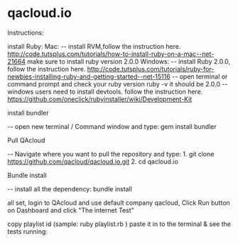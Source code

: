 qacloud.io
==========

Instructions:

install Ruby:
Mac:
 -- install RVM,follow the instruction here.
    http://code.tutsplus.com/tutorials/how-to-install-ruby-on-a-mac--net-21664
    make sure to install ruby version 2.0.0
Windows:
--	install Ruby 2.0.0, follow the instruction here.
	http://code.tutsplus.com/tutorials/ruby-for-newbies-installing-ruby-and-getting-started--net-15116
-- open terminal or command prompt and check your ruby version
 	ruby -v
 	it should be 2.0.0
--  windows users need to install devtools. follow the instruction here.
	https://github.com/oneclick/rubyinstaller/wiki/Development-Kit

install bundler

-- open new terminal / Command window and type:
	gem install bundler

Pull QAcloud

-- Navigate where you want to pull the repository and type:
	1. git clone https://github.com/qacloud/qacloud.io.git
	2. cd qacloud.io

Bundle install

-- install all the dependency:
	bundle install

all set, login to QAcloud and use default company qacloud, Click Run button on Dashboard and click "The internet Test"

copy playlist id (sample: ruby playlist.rb <objectID> ) paste it in to the terminal & see the tests running:
